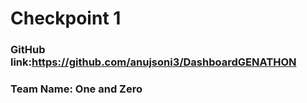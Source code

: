 # Checkpoint 1

### GitHub link:https://github.com/anujsoni3/DashboardGENATHON

### Team Name: One and Zero
